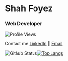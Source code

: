 # Shah Foyez

### Web Developer

![Profile Views](https://komarev.com/ghpvc/?username=shahfoyez&style=flat-square)

Contact me
[LinkedIn](https://www.linkedin.com/in/shahfoyez/) || [Email](shahfoyez7@gmail.com) 



![Github Status](https://github-readme-stats.vercel.app/api?username=shahfoyez&show_icons=true&theme=radical)[![Top Langs](https://github-readme-stats.vercel.app/api/top-langs/?username=anuraghazra&hide=css,html)](https://github.com/anuraghazra/github-readme-stats)
